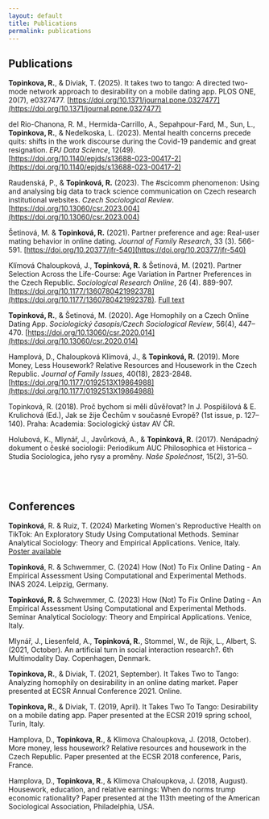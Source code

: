 ```yaml
---
layout: default
title: Publications
permalink: publications
---
```



## Publications

**Topinkova, R.**, & Diviak, T. (2025). It takes two to tango: A directed two-mode network approach to desirability on a mobile dating app. PLOS ONE, 20(7), e0327477. [https://doi.org/10.1371/journal.pone.0327477](https://doi.org/10.1371/journal.pone.0327477)

del Rio-Chanona, R. M., Hermida-Carrillo, A., Sepahpour-Fard, M., Sun, L., **Topinkova, R.**, & Nedelkoska, L. (2023). Mental health concerns precede quits: shifts in the work discourse during the Covid-19 pandemic and great resignation. *EPJ Data Science*, 12(49). [https://doi.org/10.1140/epjds/s13688-023-00417-2](https://doi.org/10.1140/epjds/s13688-023-00417-2)

Raudenská, P., & **Topinková, R.** (2023). The #scicomm phenomenon: Using and analysing big data to track science communication on Czech research institutional websites. *Czech Sociological Review*. [https://doi.org/10.13060/csr.2023.004](https://doi.org/10.13060/csr.2023.004)

Šetinová, M. & **Topinková, R.** (2021). Partner preference and age: Real-user mating behavior in online dating. *Journal of Family Research*, 33 (3). 566-591. [https://doi.org/10.20377/jfr-540](https://doi.org/10.20377/jfr-540) 

Klímová Chaloupková, J., **Topinková, R.** & Šetinová, M. (2021). Partner Selection Across the Life-Course: Age Variation in Partner Preferences in the Czech Republic. *Sociological Research Online*, 26 (4). 889-907. [https://doi.org/10.1177/1360780421992378](https://doi.org/10.1177/1360780421992378). <i class="fa-solid fa-book-open-reader"></i> [Full text](https://www.researchgate.net/publication/350056427_Partner_Selection_Across_the_Life-Course_Age_Variation_in_Partner_Preferences_in_the_Czech_Republic)

**Topinková, R.**, & Šetinová, M. (2020). Age Homophily on a Czech Online Dating App. *Sociologický časopis/Czech Sociological Review*, 56(4), 447–470. [https://doi.org/10.13060/csr.2020.014](https://doi.org/10.13060/csr.2020.014)

Hamplová, D., Chaloupková Klímová, J., & **Topinková, R.** (2019). More Money, Less Housework? Relative Resources and Housework in the Czech Republic. *Journal of Family Issues*, 40(18), 2823-2848. [https://doi.org/10.1177/0192513X19864988](https://doi.org/10.1177/0192513X19864988)

Topinková, R. (2018). Proč bychom si měli důvěřovat? In J. Pospíšilová & E. Krulichová (Ed.), Jak se žije Čechům v současné Evropě? (1st issue, p. 127–140). Praha: Academia: Sociologický ústav AV ČR.

Holubová, K., Mlynář, J., Javůrková, A., & **Topinková, R.** (2017). Nenápadný dokument o české sociologii: Periodikum AUC Philosophica et Historica – Studia Sociologica, jeho rysy a proměny. *Naše Společnost*, 15(2), 31–50.

<br>
<br>

## Conferences

**Topinková**, R. & Ruiz, T. (2024) Marketing Women's Reproductive Health on TikTok: An Exploratory Study Using Computational Methods. Seminar Analytical Sociology: Theory and Empirical Applications. Venice, Italy. [Poster available](../docs/topinkova_ruiz_poster_venice24.pdf)

**Topinková**, R. & Schwemmer, C. (2024) How (Not) To Fix Online Dating - An Empirical Assessment Using Computational and Experimental Methods. INAS 2024. Leipzig, Germany.

**Topinková, R.** & Schwemmer, C. (2023) How (Not) To Fix Online Dating - An Empirical Assessment Using Computational and Experimental Methods. Seminar Analytical Sociology: Theory and Empirical Applications. Venice, Italy.

Mlynář, J., Liesenfeld, A., **Topinková, R.**, Stommel, W., de Rijk, L., Albert, S. (2021, October). An artificial turn in social interaction research?. 6th Multimodality Day. Copenhagen, Denmark.

**Topinkova, R.**, & Diviak, T. (2021, September). It Takes Two to Tango: Analyzing homophily on desirability in an online dating market. Paper presented at ECSR Annual Conference 2021. Online.

**Topinkova, R.**, & Diviak, T. (2019, April). It Takes Two To Tango: Desirability on a mobile dating app. Paper presented at the ECSR 2019 spring school, Turin, Italy.

Hamplova, D., **Topinkova, R.**, & Klimova Chaloupkova, J. (2018, October). More money, less housework? Relative resources and housework in the Czech Republic. Paper presented at the ECSR 2018 conference, Paris, France.

Hamplova, D., **Topinkova, R.**, & Klimova Chaloupkova, J. (2018, August). Housework, education, and relative earnings: When do norms trump economic rationality? Paper presented at the 113th meeting of the American Sociological Association, Philadelphia, USA.